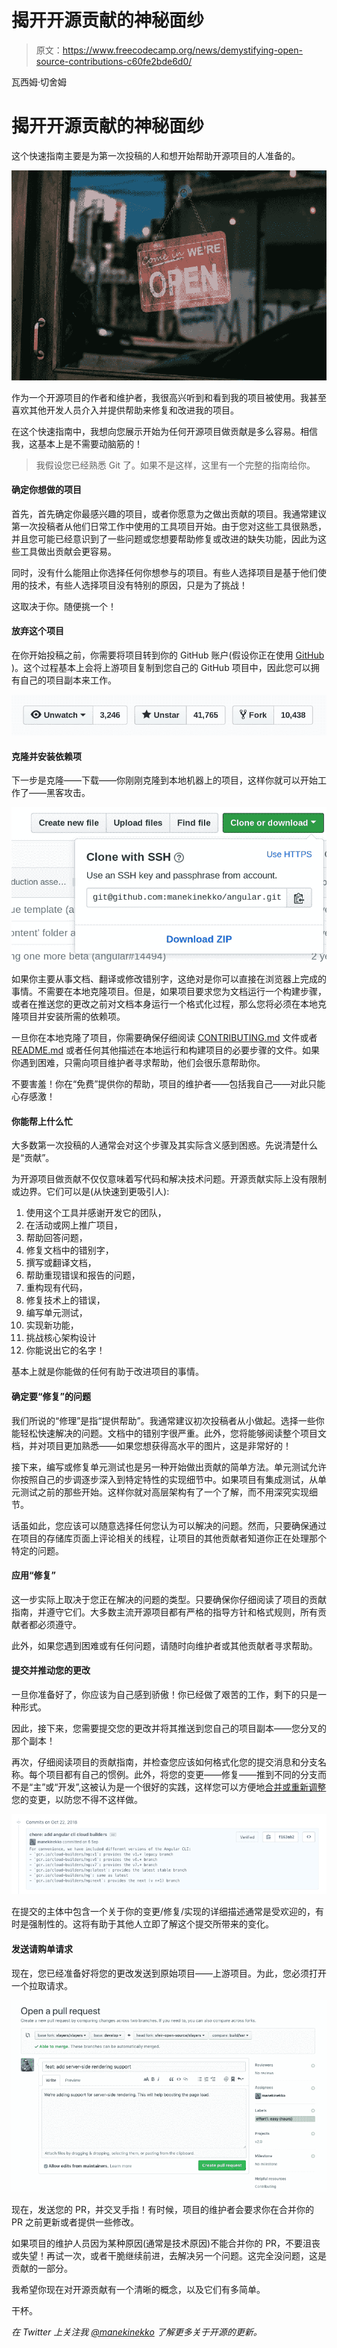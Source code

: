 # 揭开开源贡献的神秘面纱

> 原文：<https://www.freecodecamp.org/news/demystifying-open-source-contributions-c60fe2bde6d0/>

瓦西姆·切舍姆

# 揭开开源贡献的神秘面纱

这个快速指南主要是为第一次投稿的人和想开始帮助开源项目的人准备的。

![r7X7hiwNT6pS1mkawFyctIUFhKczgWbQmRjd](img/b02b2275df5272ad47722ed966b66e36.png)

作为一个开源项目的作者和维护者，我很高兴听到和看到我的项目被使用。我甚至喜欢其他开发人员介入并提供帮助来修复和改进我的项目。

在这个快速指南中，我想向您展示开始为任何开源项目做贡献是多么容易。相信我，这基本上是不需要动脑筋的！

> 我假设您已经熟悉 Git 了。如果不是这样，这里有一个完整的指南给你。

#### 确定你想做的项目

首先，首先确定你最感兴趣的项目，或者你愿意为之做出贡献的项目。我通常建议第一次投稿者从他们日常工作中使用的工具项目开始。由于您对这些工具很熟悉，并且您可能已经意识到了一些问题或您想要帮助修复或改进的缺失功能，因此为这些工具做出贡献会更容易。

同时，没有什么能阻止你选择任何你想参与的项目。有些人选择项目是基于他们使用的技术，有些人选择项目没有特别的原因，只是为了挑战！

这取决于你。随便挑一个！

#### 放弃这个项目

在你开始投稿之前，你需要将项目转到你的 GitHub 账户(假设你正在使用 [GitHub](https://github.com) )。这个过程基本上会将上游项目复制到您自己的 GitHub 项目中，因此您可以拥有自己的项目副本来工作。

![-U5Pk9zzGkJhzgB359COR4lRyLqlcNc2J3cN](img/8807551e0236ed2ed66143eb1fa7f757.png)

#### 克隆并安装依赖项

下一步是克隆——下载——你刚刚克隆到本地机器上的项目，这样你就可以开始工作了——黑客攻击。

![NSC0Id48dj5wzbdUhz8GtFMrAHJv1l20rqta](img/0a54668c1de706bbdded704c1a92c474.png)

如果你主要从事文档、翻译或修改错别字，这绝对是你可以直接在浏览器上完成的事情。不需要在本地克隆项目。但是，如果项目要求您为文档运行一个构建步骤，或者在推送您的更改之前对文档本身运行一个格式化过程，那么您将必须在本地克隆项目并安装所需的依赖项。

一旦你在本地克隆了项目，你需要确保仔细阅读 [CONTRIBUTING.md](https://github.com/angular/angular/blob/master/CONTRIBUTING.md) 文件或者 [README.md](https://github.com/angular/angular#want-to-help) 或者任何其他描述在本地运行和构建项目的必要步骤的文件。如果你遇到困难，只需向项目维护者寻求帮助，他们会很乐意帮助你。

不要害羞！你在“免费”提供你的帮助，项目的维护者——包括我自己——对此只能心存感激！

#### 你能帮上什么忙

大多数第一次投稿的人通常会对这个步骤及其实际含义感到困惑。先说清楚什么是“贡献”。

为开源项目做贡献不仅仅意味着写代码和解决技术问题。开源贡献实际上没有限制或边界。它们可以是(从快速到更吸引人):

1.  使用这个工具并感谢开发它的团队，
2.  在活动或网上推广项目，
3.  帮助回答问题，
4.  修复文档中的错别字，
5.  撰写或翻译文档，
6.  帮助重现错误和报告的问题，
7.  重构现有代码，
8.  修复技术上的错误，
9.  编写单元测试，
10.  实现新功能，
11.  挑战核心架构设计
12.  你能说出它的名字！

基本上就是你能做的任何有助于改进项目的事情。

#### 确定要“修复”的问题

我们所说的“修理”是指“提供帮助”。我通常建议初次投稿者从小做起。选择一些你能轻松快速解决的问题。文档中的错别字很严重。此外，您将能够阅读整个项目文档，并对项目更加熟悉——如果您想获得高水平的图片，这是非常好的！

接下来，编写或修复单元测试也是另一种开始做出贡献的简单方法。单元测试允许你按照自己的步调逐步深入到特定特性的实现细节中。如果项目有集成测试，从单元测试之前的那些开始。这样你就对高层架构有了一个了解，而不用深究实现细节。

话虽如此，您应该可以随意选择任何您认为可以解决的问题。然而，只要确保通过在项目的存储库页面上评论相关的线程，让项目的其他贡献者知道你正在处理那个特定的问题。

#### 应用“修复”

这一步实际上取决于您正在解决的问题的类型。只要确保你仔细阅读了项目的贡献指南，并遵守它们。大多数主流开源项目都有严格的指导方针和格式规则，所有贡献者都必须遵守。

此外，如果您遇到困难或有任何问题，请随时向维护者或其他贡献者寻求帮助。

#### 提交并推动您的更改

一旦你准备好了，你应该为自己感到骄傲！你已经做了艰苦的工作，剩下的只是一种形式。

因此，接下来，您需要提交您的更改并将其推送到您自己的项目副本——您分叉的那个副本！

再次，仔细阅读项目的贡献指南，并检查您应该如何格式化您的提交消息和分支名称。每个项目都有自己的惯例。此外，将您的变更——修复——推到不同的分支而不是“主”或“开发”,这被认为是一个很好的实践，这样您可以方便地[合并或重新调整](https://www.atlassian.com/git/tutorials/merging-vs-rebasing)您的变更，以防您不得不这样做。

![UrAUCrpG7tSDOt6RrvVc3J4-X4EsyBwQDC6O](img/bfa8fbd117592cd74de5b1a191985a1f.png)

在提交的主体中包含一个关于你的变更/修复/实现的详细描述通常是受欢迎的，有时是强制性的。这将有助于其他人立即了解这个提交所带来的变化。

#### 发送请购单请求

现在，您已经准备好将您的更改发送到原始项目——上游项目。为此，您必须打开一个拉取请求。

![Oi9p1Em-hkCQ2s4UtWc1RqlwUSpV65Bi5gHs](img/5bf25132dcd9f1613823264bfe192714.png)

现在，发送您的 PR，并交叉手指！有时候，项目的维护者会要求你在合并你的 PR 之前更新或者提供一些修改。

如果项目的维护人员因为某种原因(通常是技术原因)不能合并你的 PR，不要沮丧或失望！再试一次，或者干脆继续前进，去解决另一个问题。这完全没问题，这是贡献的一部分。

我希望你现在对开源贡献有一个清晰的概念，以及它们有多简单。

干杯。

*在 Twitter 上关注我 [@manekinekko](https://twitter.com/manekinekko) 了解更多关于开源的更新。*